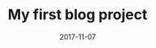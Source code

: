 ---
path: "/projects/my-first-project"
date: "2017-11-07"
title: "My first blog project"
category: "projects"
---